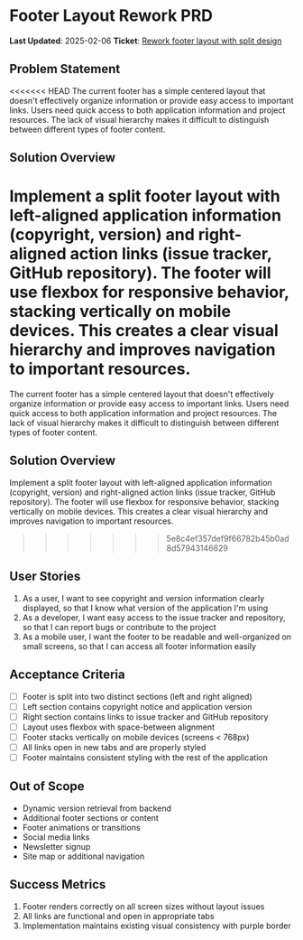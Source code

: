 # Footer Layout Rework PRD

**Last Updated**: 2025-02-06
**Ticket**: [Rework footer layout with split design](https://github.com/MarcinOrlowski/pyggy-expense-tracker/issues/52)

## Problem Statement

<<<<<<< HEAD
The current footer has a simple centered layout that doesn't effectively organize information or
provide easy access to important links. Users need quick access to both application information and
project resources. The lack of visual hierarchy makes it difficult to distinguish between different
types of footer content.

## Solution Overview

Implement a split footer layout with left-aligned application information (copyright, version) and
right-aligned action links (issue tracker, GitHub repository). The footer will use flexbox for
responsive behavior, stacking vertically on mobile devices. This creates a clear visual hierarchy
and improves navigation to important resources.
=======
The current footer has a simple centered layout that doesn't effectively organize information or provide easy access to important links. Users need quick access to both application information and project resources. The lack of visual hierarchy makes it difficult to distinguish between different types of footer content.

## Solution Overview

Implement a split footer layout with left-aligned application information (copyright, version) and right-aligned action links (issue tracker, GitHub repository). The footer will use flexbox for responsive behavior, stacking vertically on mobile devices. This creates a clear visual hierarchy and improves navigation to important resources.
>>>>>>> 5e8c4ef357def9f66782b45b0ad8d57943146629

## User Stories

1. As a user, I want to see copyright and version information clearly displayed, so that I know what version of the application I'm using
2. As a developer, I want easy access to the issue tracker and repository, so that I can report bugs or contribute to the project
3. As a mobile user, I want the footer to be readable and well-organized on small screens, so that I can access all footer information easily

## Acceptance Criteria

- [ ] Footer is split into two distinct sections (left and right aligned)
- [ ] Left section contains copyright notice and application version
- [ ] Right section contains links to issue tracker and GitHub repository
- [ ] Layout uses flexbox with space-between alignment
- [ ] Footer stacks vertically on mobile devices (screens < 768px)
- [ ] All links open in new tabs and are properly styled
- [ ] Footer maintains consistent styling with the rest of the application

## Out of Scope

- Dynamic version retrieval from backend
- Additional footer sections or content
- Footer animations or transitions
- Social media links
- Newsletter signup
- Site map or additional navigation

## Success Metrics

1. Footer renders correctly on all screen sizes without layout issues
2. All links are functional and open in appropriate tabs
3. Implementation maintains existing visual consistency with purple border
